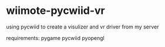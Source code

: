 # wiimote-pycwiid-vr

using pycwiid to create a visulizer and vr driver from my server

requirements:
  pygame
  pycwiid
  pyopengl
